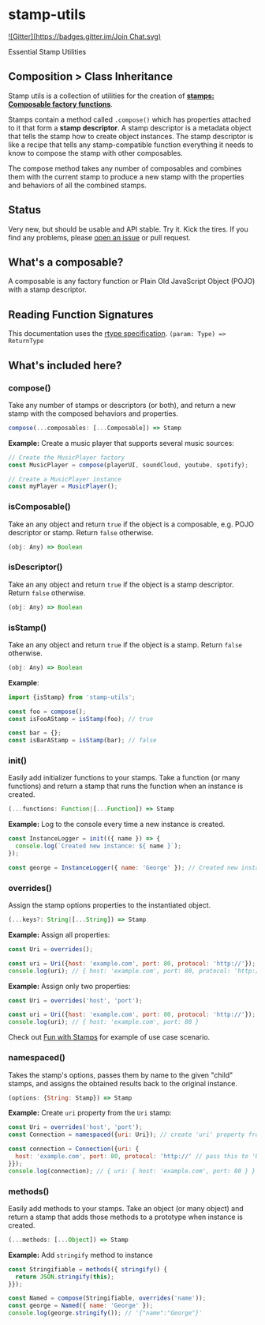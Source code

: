 # stamp-utils
[![Gitter](https://badges.gitter.im/Join Chat.svg)](https://gitter.im/stampit-org/stampit?utm_source=badge&utm_medium=badge&utm_campaign=pr-badge&utm_content=badge)

Essential Stamp Utilities

## Composition > Class Inheritance

Stamp utils is a collection of utilities for the creation of [**stamps: Composable factory functions**](https://github.com/stampit-org/stamp-specification).

Stamps contain a method called `.compose()` which has properties attached to it that form a **stamp descriptor**. A stamp descriptor is a metadata object that tells the stamp how to create object instances. The stamp descriptor is like a recipe that tells any stamp-compatible function everything it needs to know to compose the stamp with other composables.

The compose method takes any number of composables and combines them with the current stamp to produce a new stamp with the properties and behaviors of all the combined stamps.


## Status

Very new, but should be usable and API stable. Try it. Kick the tires. If you find any problems, please [open an issue](https://github.com/stampit-org/stamp-utils/issues/new) or pull request.


## What's a composable?

A composable is any factory function or Plain Old JavaScript Object (POJO) with a stamp descriptor.

## Reading Function Signatures

This documentation uses the [rtype specification](https://github.com/ericelliott/rtype#rtype). `(param: Type) => ReturnType`


## What's included here?

### compose()

Take any number of stamps or descriptors (or both), and return a new stamp with the composed behaviors and properties.

```js
compose(...composables: [...Composable]) => Stamp
```

**Example:** Create a music player that supports several music sources:

```js
// Create the MusicPlayer factory
const MusicPlayer = compose(playerUI, soundCloud, youtube, spotify);

// Create a MusicPlayer instance
const myPlayer = MusicPlayer();
```


### isComposable()

Take an any object and return `true` if the object is a composable, e.g. POJO descriptor or stamp. Return `false` otherwise.

```js
(obj: Any) => Boolean
```

### isDescriptor()

Take an any object and return `true` if the object is a stamp descriptor. Return `false` otherwise.

```js
(obj: Any) => Boolean
```


### isStamp()

Take an any object and return `true` if the object is a stamp. Return `false` otherwise.

```js
(obj: Any) => Boolean
```

**Example**:

```js
import {isStamp} from 'stamp-utils';

const foo = compose();
const isFooAStamp = isStamp(foo); // true

const bar = {};
const isBarAStamp = isStamp(bar); // false
```


### init()

Easily add initializer functions to your stamps. Take a function (or many functions) and return a stamp that runs the function when an instance is created.

```js
(...functions: Function|[...Function]) => Stamp
```

**Example:** Log to the console every time a new instance is created.

```js
const InstanceLogger = init(({ name }) => {
  console.log(`Created new instance: ${ name }`);
});

const george = InstanceLogger({ name: 'George' }); // Created new instance: George
```


### overrides()

Assign the stamp options properties to the instantiated object.

```js
(...keys?: String|[...String]) => Stamp
```

**Example:** Assign all properties:

```js
const Uri = overrides();

const uri = Uri({host: 'example.com', port: 80, protocol: 'http://'});
console.log(uri); // { host: 'example.com', port: 80, protocol: 'http://' }
```

**Example:** Assign only two properties:

```js
const Uri = overrides('host', 'port');

const uri = Uri({host: 'example.com', port: 80, protocol: 'http://'});
console.log(uri); // { host: 'example.com', port: 80 }
```

Check out [Fun with Stamps](https://medium.com/@koresar/fun-with-stamps-episode-3-comparing-with-the-es2015-classes-e387ef041896#.sl51g3mav) for example of use case scenario.

### namespaced()

Takes the stamp's options, passes them by name to the given "child" stamps, and assigns the obtained results back to the original instance. 

```js
(options: {String: Stamp}) => Stamp
```

**Example:** Create `uri` property from the `Uri` stamp:

```js
const Uri = overrides('host', 'port');
const Connection = namespaced({uri: Uri}); // create 'uri' property from 'Uri' stamp

const connection = Connection({uri: {
  host: 'example.com', port: 80, protocol: 'http://' // pass this to 'Uri' stamp
}});
console.log(connection); // { uri: { host: 'example.com', port: 80 } }
```


### methods()

Easily add methods to your stamps. Take an object (or many object) and return a stamp that adds those methods to a prototype when instance is created.

```js
(...methods: [...Object]) => Stamp
```

**Example:** Add `stringify` method to instance

```js
const Stringifiable = methods({ stringify() {
  return JSON.stringify(this);
}});

const Named = compose(Stringifiable, overrides('name'));
const george = Named({ name: 'George' });
console.log(george.stringify()); // '{"name":"George"}'
```
